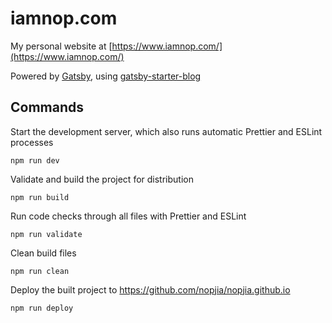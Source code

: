 # iamnop.com

My personal website at [https://www.iamnop.com/](https://www.iamnop.com/)

Powered by [Gatsby](https://github.com/gatsbyjs/gatsby/), using [gatsby-starter-blog](https://github.com/gatsbyjs/gatsby-starter-blog)

## Commands

Start the development server, which also runs automatic Prettier and ESLint processes

```shell
npm run dev
```

Validate and build the project for distribution

```shell
npm run build
```

Run code checks through all files with Prettier and ESLint

```shell
npm run validate
```

Clean build files

```shell
npm run clean
```

Deploy the built project to https://github.com/nopjia/nopjia.github.io

```shell
npm run deploy
```
